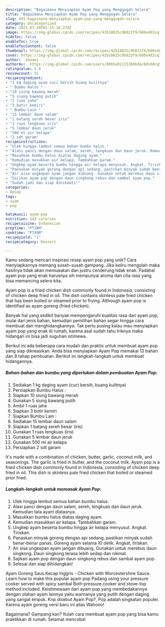 ```yaml
---
description: "Bagaimana Menyiapkan Ayam Pop yang Menggugah Selera"
title: "Bagaimana Menyiapkan Ayam Pop yang Menggugah Selera"
slug: 491-bagaimana-menyiapkan-ayam-pop-yang-menggugah-selera
category: Uncategorized
date: 2021-07-10T01:15:18.279Z
image: https://img-global.cpcdn.com/recipes/42b18025c9b823f9/680x482cq70/ayam-pop-foto-resep-utama.jpg
hideToc: false
enableToc: true
enableTocContent: false
thumbnail: https://img-global.cpcdn.com/recipes/42b18025c9b823f9/680x482cq70/ayam-pop-foto-resep-utama.jpg
cover: https://img-global.cpcdn.com/recipes/42b18025c9b823f9/680x482cq70/ayam-pop-foto-resep-utama.jpg
author:  Imaami
authorAv:  https://img-global.cpcdn.com/users/90b5e01115360bda/60x60cq50/avatar.jpg
ratingvalue: 3.9
reviewcount: 15
recipeingredient:
- "1 kg daging ayam cuci bersih buang kulitnya"
- " Bumbu Halus "
- "10 siung bawang merah"
- "5 siung bawang putih"
- "1 ruas jahe"
- "3 butir kemiri"
- " Bumbu Lain "
- "15 lembar daun salam"
- "1 batang sereh besar iris"
- "1 ruas lengkuas iris"
- "5 lembar daun jeruk"
- "500 ml air kelapa"
- "2 sdt garam"
recipeinstructions:
- "Ulek hingga lembut semua bahan bumbu halus."
- "Alasi panci dengan daun salam, sereh, lengkuas dan daun jeruk. Kemudian tata ayam diatasnya."
- "Masukkan bumbu halus diatas daging ayam."
- "Kemudian masukkan air kelapa. Tambahkan garam."
- "Ungkep ayam beserta bumbu hingga air kelapa menyusut. Angkat. Tiriskan."
- "Panaskan minyak goreng dengan api sedang, pastikan minyak sudah benar-benar panas. Goreng ayam selama 10 detik. Angkat, tiriskan."
- "Air sisa ungkepan ayam jangan dibuang. Gunakan untuk merebus daun singkong. Daun singkong terasa lebih sedap dan nikmat."
- "Sajikan ayam pop dengan daun singkong rebus dan sambal ayam pop."
- "Sudah jadi dan siap dinikmati!"
categories:
- Resep
tags:
- ayam
- pop

katakunci: ayam pop 
nutrition: 143 calories
recipecuisine: Indonesian
preptime: "PT18M"
cooktime: "PT49M"
recipeyield: "1"
recipecategory: Dessert

---
```



Kamu sedang mencari inspirasi resep ayam pop yang unik? Cara menyiapkannya memang susah-susah gampang. Jika keliru mengolah maka hasilnya tidak akan memuaskan dan justru cenderung tidak enak. Padahal ayam pop yang enak harusnya sih mempunyai aroma dan cita rasa yang bisa memancing selera kita.


Ayam pop is a fried chicken dish commonly found in Indonesia, consisting of chicken deep fried in oil. The dish contains skinless pale fried chicken that has been boiled or steamed prior to frying. Although ayam pop is identified as ayam goreng (fried chicken).

Banyak hal yang sedikit banyak mempengaruhi kualitas rasa dari ayam pop, mulai dari jenis bahan, kemudian pemilihan bahan segar hingga cara membuat dan menghidangkannya. Tak perlu pusing kalau mau menyiapkan ayam pop yang enak di rumah, karena asal sudah tahu triknya maka hidangan ini bisa jadi suguhan istimewa.


Berikut ini ada beberapa cara mudah dan praktis untuk membuat ayam pop yang siap dikreasikan. Anda bisa menyiapkan Ayam Pop memakai 13 bahan dan 8 tahap pembuatan. Berikut ini langkah-langkah untuk membuat hidangannya.

<!--inarticleads1-->

##### Bahan-bahan dan bumbu yang diperlukan dalam pembuatan Ayam Pop:

1. Sediakan 1 kg daging ayam (cuci bersih, buang kulitnya)
1. Persiapkan  Bumbu Halus :
1. Siapkan 10 siung bawang merah
1. Gunakan 5 siung bawang putih
1. Ambil 1 ruas jahe
1. Siapkan 3 butir kemiri
1. Siapkan  Bumbu Lain :
1. Sediakan 15 lembar daun salam
1. Siapkan 1 batang sereh besar (iris)
1. Gunakan 1 ruas lengkuas (iris)
1. Gunakan 5 lembar daun jeruk
1. Gunakan 500 ml air kelapa
1. Persiapkan 2 sdt garam


It&#39;s made with a combination of chicken, butter, garlic, coconut milk, and seasonings. The garlic is fried in butter, and the coconut milk. Ayam pop is a fried chicken dish commonly found in Indonesia, consisting of chicken deep fried in oil. This dish is skinless pale fried chicken that boiled or steamed prior fried. 

<!--inarticleads2-->

##### Langkah-langkah untuk memasak Ayam Pop:

1. Ulek hingga lembut semua bahan bumbu halus.
1. Alasi panci dengan daun salam, sereh, lengkuas dan daun jeruk. Kemudian tata ayam diatasnya.
1. Masukkan bumbu halus diatas daging ayam.
1. Kemudian masukkan air kelapa. Tambahkan garam.
1. Ungkep ayam beserta bumbu hingga air kelapa menyusut. Angkat. Tiriskan.
1. Panaskan minyak goreng dengan api sedang, pastikan minyak sudah benar-benar panas. Goreng ayam selama 10 detik. Angkat, tiriskan.
1. Air sisa ungkepan ayam jangan dibuang. Gunakan untuk merebus daun singkong. Daun singkong terasa lebih sedap dan nikmat.
1. Sajikan ayam pop dengan daun singkong rebus dan sambal ayam pop.
1. Selesai dan siap dihidangkan!

Ayam Goreng Saus Kecap Inggris - Chicken with Worcestershire Sauce. Learn how to make this popular ayam pop Padang using your pressure cooker served with spicy sambal Both pressure cooker and stove-top method included. Keistimewaan dari ayam pop yang membedakannya dengan olahan ayam lainnya yaitu warnanya yang putih dengan daging yang sangat empuk. Knp disebut Ayam Pop?, Pop adalah singkatan populer. Karena ayam goreng versi baru ini alias Wahooo! 

Bagaimana? Gampang kan? Itulah cara membuat ayam pop yang bisa kamu praktikkan di rumah. Selamat mencoba!
